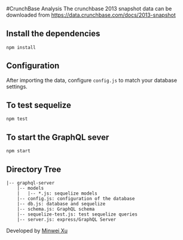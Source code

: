 #CrunchBase Analysis
The crunchbase 2013 snapshot data can be downloaded from
https://data.crunchbase.com/docs/2013-snapshot

## Install the dependencies
```
npm install
```

## Configuration
After importing the data, configure ```config.js``` to match your database settings.

## To test sequelize
```
npm test
```

## To start the GraphQL sever
```
npm start
```

## Directory Tree
```
|-- graphql-server
    |-- models
    |   |-- *.js: sequelize models
    |-- config.js: configuration of the database
    |-- db.js: database and sequelize
    |-- schema.js: GraphQL schema
    |-- sequelize-test.js: test sequelize queries
    |-- server.js: express/GraphQL Server
```
Developed by [Minwei Xu](http://mwxu.me)